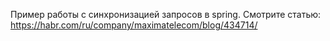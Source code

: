 Пример работы с синхронизацией запросов в spring. Смотрите статью: https://habr.com/ru/company/maximatelecom/blog/434714/
